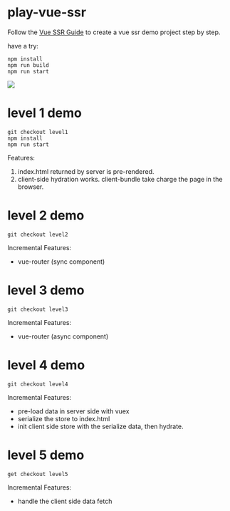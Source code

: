 # play-vue-ssr
Follow the [Vue SSR Guide](https://ssr.vuejs.org/guide/) to create a vue ssr demo project step by step.

have a try:
```
npm install
npm run build
npm run start
```

![](https://cloud.githubusercontent.com/assets/499550/17607895/786a415a-5fee-11e6-9c11-45a2cfdf085c.png)

# level 1 demo

```
git checkout level1
npm install
npm run start
```

Features:
1. index.html returned by server is pre-rendered.
2. client-side hydration works. client-bundle take charge the page in the browser.


# level 2 demo

```
git checkout level2
```

Incremental Features:
* vue-router (sync component)

# level 3 demo

```
git checkout level3
```
Incremental Features:
* vue-router (async component)

# level 4 demo

```
git checkout level4
```
Incremental Features:
* pre-load data in server side with vuex
* serialize the store to index.html
* init client side store with the serialize data, then hydrate.

# level 5 demo
```
get checkout level5
```
Incremental Features:
* handle the client side data fetch
